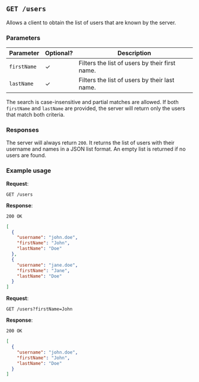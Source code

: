 ## `GET /users`

Allows a client to obtain the list of users that are known by the server.

### Parameters

| Parameter   | Optional?    | Description                                    |
|-------------|--------------|------------------------------------------------|
| `firstName` | $\checkmark$ | Filters the list of users by their first name. |
| `lastName`  | $\checkmark$ | Filters the list of users by their last name.  |

The search is case-insensitive and partial matches are allowed. If both `firstName` and `lastName`
are provided, the server will return only the users that match both criteria.

### Responses

The server will always return `200`. It returns the list of users with their username and names in a
JSON list format. An empty list is returned if no users are found.

### Example usage

**Request**:

`GET /users`

**Response**:

`200 OK`

```json
[
  {
    "username": "john.doe",
    "firstName": "John",
    "lastName": "Doe"
  },
  {
    "username": "jane.doe",
    "firstName": "Jane",
    "lastName": "Doe"
  }
]
```

**Request**:

`GET /users?firstName=John`

**Response**:

`200 OK`

```json
[
  {
    "username": "john.doe",
    "firstName": "John",
    "lastName": "Doe"
  }
]
```